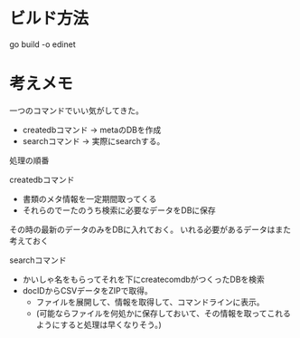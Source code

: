 
# ビルド方法

go build -o edinet

# 考えメモ

一つのコマンドでいい気がしてきた。

- createdbコマンド -> metaのDBを作成
- searchコマンド -> 実際にsearchする。

処理の順番

createdbコマンド

- 書類のメタ情報を一定期間取ってくる
- それらのでーたのうち検索に必要なデータをDBに保存

その時の最新のデータのみをDBに入れておく。
いれる必要があるデータはまた考えておく

searchコマンド

- かいしゃ名をもらってそれを下にcreatecomdbがつくったDBを検索
- docIDからCSVデータをZIPで取得。
  - ファイルを展開して、情報を取得して、コマンドラインに表示。
  - (可能ならファイルを何処かに保存しておいて、その情報を取ってこれるようにすると処理は早くなりそう。)
